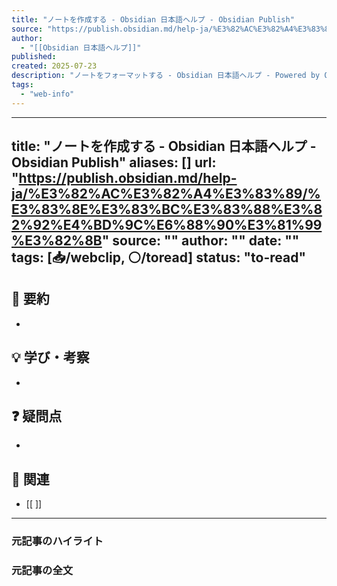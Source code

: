 ```yaml
---
title: "ノートを作成する - Obsidian 日本語ヘルプ - Obsidian Publish"
source: "https://publish.obsidian.md/help-ja/%E3%82%AC%E3%82%A4%E3%83%89/%E3%83%8E%E3%83%BC%E3%83%88%E3%82%92%E4%BD%9C%E6%88%90%E3%81%99%E3%82%8B"
author:
  - "[[Obsidian 日本語ヘルプ]]"
published:
created: 2025-07-23
description: "ノートをフォーマットする - Obsidian 日本語ヘルプ - Powered by Obsidian Publish."
tags:
  - "web-info"
---
```

---
title: "ノートを作成する - Obsidian 日本語ヘルプ - Obsidian Publish"
aliases: []
url: "https://publish.obsidian.md/help-ja/%E3%82%AC%E3%82%A4%E3%83%89/%E3%83%8E%E3%83%BC%E3%83%88%E3%82%92%E4%BD%9C%E6%88%90%E3%81%99%E3%82%8B"
source: ""
author: ""
date: ""
tags: [📥/webclip, ⚪️/toread]
status: "to-read"
---

## 🚀 要約
- 

## 💡 学び・考察
- 

## ❓ 疑問点
- 

## 🔗 関連
- [[ ]]

---

### 元記事のハイライト
> 

### 元記事の全文
